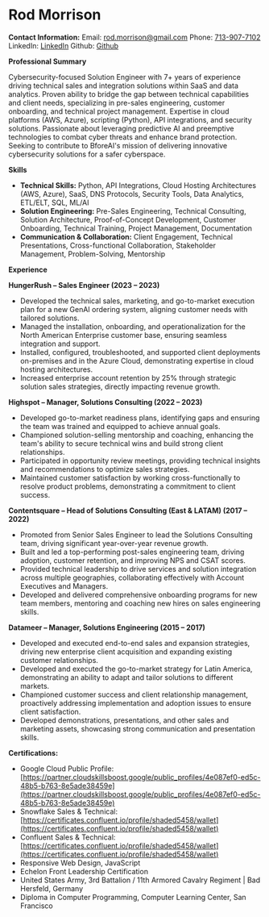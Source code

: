 # Rod Morrison

**Contact Information:**
Email: [rod.morrison@gmail.com](mailto:rod.morrison@gmail.com)
Phone: [713-907-7102](tel:7139077102)
LinkedIn: [LinkedIn](https://www.linkedin.com/in/rmorrison/)
Github: [Github](https://github.com/Mojoryson)


**Professional Summary**

Cybersecurity-focused Solution Engineer with 7+ years of experience driving technical sales and integration solutions within SaaS and data analytics. Proven ability to bridge the gap between technical capabilities and client needs, specializing in pre-sales engineering, customer onboarding, and technical project management.  Expertise in cloud platforms (AWS, Azure), scripting (Python), API integrations, and security solutions.  Passionate about leveraging predictive AI and preemptive technologies to combat cyber threats and enhance brand protection.  Seeking to contribute to BforeAI's mission of delivering innovative cybersecurity solutions for a safer cyberspace.


**Skills**

* **Technical Skills:** Python, API Integrations, Cloud Hosting Architectures (AWS, Azure), SaaS, DNS Protocols, Security Tools, Data Analytics, ETL/ELT, SQL,  ML/AI
* **Solution Engineering:** Pre-Sales Engineering, Technical Consulting, Solution Architecture, Proof-of-Concept Development, Customer Onboarding, Technical Training, Project Management, Documentation
* **Communication & Collaboration:** Client Engagement, Technical Presentations, Cross-functional Collaboration, Stakeholder Management, Problem-Solving, Mentorship


**Experience**

**HungerRush – Sales Engineer (2023 – 2023)**

* Developed the technical sales, marketing, and go-to-market execution plan for a new GenAI ordering system, aligning customer needs with tailored solutions.
* Managed the installation, onboarding, and operationalization for the North American Enterprise customer base, ensuring seamless integration and support.
* Installed, configured, troubleshooted, and supported client deployments on-premises and in the Azure Cloud, demonstrating expertise in cloud hosting architectures.
* Increased enterprise account retention by 25% through strategic solution sales strategies, directly impacting revenue growth.


**Highspot – Manager, Solutions Consulting (2022 – 2023)**

* Developed go-to-market readiness plans, identifying gaps and ensuring the team was trained and equipped to achieve annual goals.
* Championed solution-selling mentorship and coaching, enhancing the team's ability to secure technical wins and build strong client relationships.
* Participated in opportunity review meetings, providing technical insights and recommendations to optimize sales strategies.
* Maintained customer satisfaction by working cross-functionally to resolve product problems, demonstrating a commitment to client success.



**Contentsquare – Head of Solutions Consulting (East & LATAM) (2017 – 2022)**

* Promoted from Senior Sales Engineer to lead the Solutions Consulting team, driving significant year-over-year revenue growth.
* Built and led a top-performing post-sales engineering team, driving adoption, customer retention, and improving NPS and CSAT scores.
* Provided technical leadership to drive services and solution integration across multiple geographies, collaborating effectively with Account Executives and Managers.
* Developed and delivered comprehensive onboarding programs for new team members, mentoring and coaching new hires on sales engineering skills.



**Datameer – Manager, Solutions Engineering (2015 – 2017)**

* Developed and executed end-to-end sales and expansion strategies, driving new enterprise client acquisition and expanding existing customer relationships.
* Developed and executed the go-to-market strategy for Latin America, demonstrating an ability to adapt and tailor solutions to different markets.
* Championed customer success and client relationship management, proactively addressing implementation and adoption issues to ensure client satisfaction.
* Developed demonstrations, presentations, and other sales and marketing assets, showcasing strong communication and presentation skills.



**Certifications:**

* Google Cloud Public Profile: [https://partner.cloudskillsboost.google/public_profiles/4e087ef0-ed5c-48b5-b763-8e5ade38459e](https://partner.cloudskillsboost.google/public_profiles/4e087ef0-ed5c-48b5-b763-8e5ade38459e)
* Snowflake Sales & Technical: [https://certificates.confluent.io/profile/shaded5458/wallet](https://certificates.confluent.io/profile/shaded5458/wallet)
* Confluent Sales & Technical: [https://certificates.confluent.io/profile/shaded5458/wallet](https://certificates.confluent.io/profile/shaded5458/wallet)
* Responsive Web Design, JavaScript
* Echelon Front Leadership Certification
* United States Army, 3rd Battalion / 11th Armored Cavalry Regiment | Bad Hersfeld, Germany
* Diploma in Computer Programming, Computer Learning Center, San Francisco


